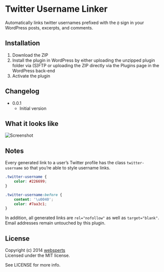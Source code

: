 # Twitter Username Linker

Automatically links twitter usernames prefixed with the `@` sign in your WordPress posts, excerpts, and comments.

## Installation

1. Download the ZIP
2. Install the plugin in WordPress by either uploading the unzipped plugin folder via (S)FTP or uploading the ZIP directly via the Plugins page in the WordPress back-end
3. Activate the plugin

## Changelog

* 0.0.1
	* Initial version

## What it looks like

![Screenshot](https://picpig.com/un4vc9mmgl.png)

## Notes

Every generated link to a user’s Twitter profile has the class `twitter-username` so that you’re able to style username links.

```css
.twitter-username {
	color: #226699;
}

.twitter-username:before {
	content: '\u0040';
	color: #7aa3c1;
}
```

In addition, all generated links are `rel="nofollow"` as well as `target="blank"`. Email addresses remain untouched by this plugin.

## License

Copyright (c) 2014 [websperts](http://websperts.com/)  
Licensed under the MIT license.

See LICENSE for more info.